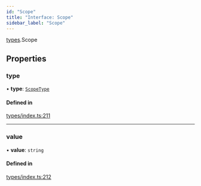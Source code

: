 ```yaml
---
id: "Scope"
title: "Interface: Scope"
sidebar_label: "Scope"
---
```


[types](../../../modules/Types/Types.md).Scope

## Properties

### type

• **type**: [`ScopeType`](../../../enums/Types/ScopeType/ScopeType.md)

#### Defined in

[types/index.ts:211](https://github.com/PolymeshAssociation/polymesh-sdk/blob/de58d40fd/src/types/index.ts#L211)

___

### value

• **value**: `string`

#### Defined in

[types/index.ts:212](https://github.com/PolymeshAssociation/polymesh-sdk/blob/de58d40fd/src/types/index.ts#L212)

